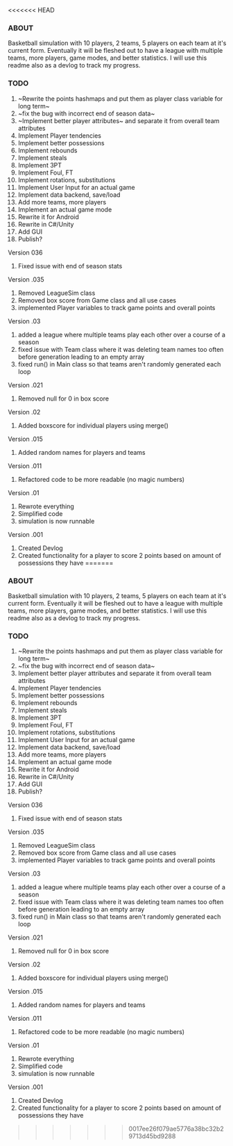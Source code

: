 <<<<<<< HEAD
### ABOUT
Basketball simulation with 10 players, 2 teams, 5 players on each team at it's current form. Eventually it will be fleshed out to have a league with multiple teams, more players, game modes, and better statistics. I will use this readme also as a devlog to track my progress.

### TODO

1) ~Rewrite the points hashmaps and put them as player class variable for long term~
2) ~fix the bug with incorrect end of season data~
3) ~Implement better player attributes~ and separate it from overall team attributes
4) Implement Player tendencies
5) Implement better possessions
6) Implement rebounds
7) Implement steals
8) Implement 3PT
9) Implement Foul, FT
10) Implement rotations, substitutions
11) Implement User Input for an actual game
12) Implement data backend, save/load
13) Add more teams, more players
14) Implement an actual game mode
15) Rewrite it for Android
16) Rewrite in C#/Unity
17) Add GUI
18) Publish?

Version 036
1) Fixed issue with end of season stats

Version .035
1) Removed LeagueSim class
2) Removed box score from Game class and all use cases
2) implemented Player variables to track game points and overall points

Version .03
1) added a league where multiple teams play each other over a course of a season
2) fixed issue with Team class where it was deleting team names too often before generation leading to an empty array
3) fixed run() in Main class so that teams aren't randomly generated each loop

Version .021
1) Removed null for 0 in box score

Version .02
1) Added boxscore for individual players using merge()

Version .015
1) Added random names for players and teams

Version .011
1) Refactored code to be more readable (no magic numbers)

Version .01
1) Rewrote everything
2) Simplified code
3) simulation is now runnable

Version .001
1) Created Devlog
2) Created functionality for a player to score 2 points based on amount of possessions they have
=======
### ABOUT
Basketball simulation with 10 players, 2 teams, 5 players on each team at it's current form. Eventually it will be fleshed out to have a league with multiple teams, more players, game modes, and better statistics. I will use this readme also as a devlog to track my progress.

### TODO

1) ~Rewrite the points hashmaps and put them as player class variable for long term~
2) ~fix the bug with incorrect end of season data~
3) Implement better player attributes and separate it from overall team attributes
4) Implement Player tendencies
5) Implement better possessions
6) Implement rebounds
7) Implement steals
8) Implement 3PT
9) Implement Foul, FT
10) Implement rotations, substitutions
11) Implement User Input for an actual game
12) Implement data backend, save/load
13) Add more teams, more players
14) Implement an actual game mode
15) Rewrite it for Android
16) Rewrite in C#/Unity
17) Add GUI
18) Publish?

Version 036
1) Fixed issue with end of season stats

Version .035
1) Removed LeagueSim class
2) Removed box score from Game class and all use cases
2) implemented Player variables to track game points and overall points

Version .03
1) added a league where multiple teams play each other over a course of a season
2) fixed issue with Team class where it was deleting team names too often before generation leading to an empty array
3) fixed run() in Main class so that teams aren't randomly generated each loop

Version .021
1) Removed null for 0 in box score

Version .02
1) Added boxscore for individual players using merge()

Version .015
1) Added random names for players and teams

Version .011
1) Refactored code to be more readable (no magic numbers)

Version .01
1) Rewrote everything
2) Simplified code
3) simulation is now runnable

Version .001
1) Created Devlog
2) Created functionality for a player to score 2 points based on amount of possessions they have
>>>>>>> 0017ee26f079ae5776a38bc32b29713d45bd9288

